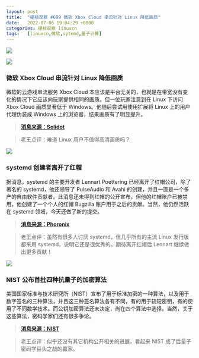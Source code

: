 ```yaml
---
layout: post
title:	"硬核观察 #689 微软 Xbox Cloud 串流针对 Linux 降低画质"
date:	2022-07-06 19:04:29 +0800 
categories:	硬核观察 linuxcn 
tags:	[linuxcn,微软,sytemd,量子计算]
---
```



![](/Asserts/Images//attachment/album/202207/06/190302h6z58o5r9fh77q55.jpg)


![](/Asserts/Images//attachment/album/202207/06/190313fogot7bhrryibgi7.jpg)


### 微软 Xbox Cloud 串流针对 Linux 降低画质


微软的云游戏串流服务 Xbox Cloud 本应该是平台无关的，也就是在带宽没有变化的情况下它应该向玩家提供相同的画质。但一位玩家注意到在 Linux 下访问 Xbox Cloud 画质显著低于 Windows。他随后尝试用使用扩展将 Linux 上的用户代理伪装成 Windows 上的浏览器，结果画质有了明显提升。



> 
> **[消息来源：Solidot](https://www.solidot.org/story?sid=72040)**
> 
> 
> 



> 
> 老王点评：难道 Linux 用户不值得高清画质吗？
> 
> 
> 


![](/Asserts/Images//attachment/album/202207/06/190349krocqohcodkrxrdh.jpg)


### systemd 创建者离开了红帽


据消息，systemd 的主要开发者 Lennart Poettering 已经离开了红帽公司，除了著名的 systemd，他还领导了 PulseAudio 和 Avahi 的创建，并且一直是一个多产的自由软件贡献者。此消息还未得到红帽的公开宣布，但他的红帽账户已被禁用，他创建了一个个人的红帽 Bugzilla 账户用于之后的贡献。当然，他仍然活跃在 systemd 领域，今天还做了新的提交。



> 
> **[消息来源：Phoronix](https://www.phoronix.com/scan.php?page=news_item&px=Lennart-Poettering-Out-Red-Hat)**
> 
> 
> 



> 
> 老王点评：虽然有很多人讨厌 systemd，但几乎所有的主流 Linux 发行版都采用 systemd，说明它还是很优秀的。期待离开红帽后 Lennart 继续做出更多贡献！
> 
> 
> 


![](/Asserts/Images//attachment/album/202207/06/190359n8o1e2p28ulya17s.jpg)


### NIST 公布首批四种抗量子的加密算法


美国国家标准与技术研究所（NIST）宣布了用于标准加密的一种算法，以及用于数字签名的三种算法，并且这三种签名算法各有不同，有的用于较短密钥，有的使用了不同数学技术。而公钥加密算法还未决定，尚在四个算法中选择。当然，关于这些算法，密码学家们还有很多争论。



> 
> **[消息来源：NIST](https://www.nist.gov/news-events/news/2022/07/nist-announces-first-four-quantum-resistant-cryptographic-algorithms)**
> 
> 
> 



> 
> 老王点评：似乎还没有其它机构公开相关的进展，看起来 NIST 成了后量子密码学巨头之战的赢家。
> 
> 
>
